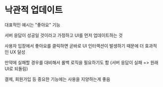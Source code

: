 # 낙관적 업데이트

대표적인 예시는 "좋아요" 기능

서버 응답이 성공일 것이라고 가정하고 UI를 먼저 업데이트하는 것

사용자 입장에서 좋아요를 클릭하면 곧바로 UI 인터랙션이 발생하기 때문에 더 효과적인 UX 달성 

만약에 실패할 경우를 대비해서 롤백 로직을 필요하기도 함 (서버 응답이 실패 => 원래 UI로 되돌림)

결제, 회원가입 등 중요한 기능에는 사용을 지양하는게 좋음
